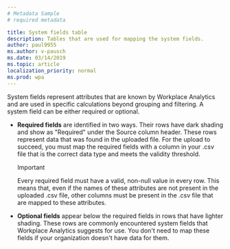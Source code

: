 ```yaml
---
# Metadata Sample
# required metadata

title: System fields table
description: Tables that are used for mapping the system fields.   
author: paul9955
ms.author: v-pausch
ms.date: 03/14/2019
ms.topic: article
localization_priority: normal 
ms.prod: wpa
---
```


<!-- NOTE: "System default fields" is the proper term. We are temporarily using "system fields" in the subsequent uploads topic because that's what the UI has on the mapping screens for subsequent uploads. 
This UI will change soon (probably spring 2019). After that happens, use not this include file but the sibling one for "system fields" wherever this info is needed. After that, this include file can be deleted. 
-->

System fields represent attributes that are known by Workplace Analytics and are used in specific calculations beyond grouping and filtering. A system field can be either required or optional.

* **Required fields** are identified in two ways. Their rows have dark shading and show as "Required" under the Source column header. These rows represent data that was found in the uploaded file. For the upload to succeed, you must map the required fields with a column in your .csv file that is the correct data type and meets the validity threshold.

   >[!Important]
   >Every required field must have a valid, non-null value in every row. This means that, even if the names of these attributes are not present in the uploaded .csv file, other columns must be present in the .csv file that are mapped to these attributes.

* **Optional fields** appear below the required fields in rows that have lighter shading. These rows are commonly encountered system fields that Workplace Analytics suggests for use. You don't need to map these fields if your organization doesn't have data for them.